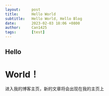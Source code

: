 ```yaml
---
layout:     post
title:      Hello World
subtitle:   Hello World, Hello Blog
date:       2023-02-03 18:06 +0800
author:     Can1425
tags:       [test]
---
```


## Hello
# World！

进入我的博客主页，新的文章将会出现在我的主页上
